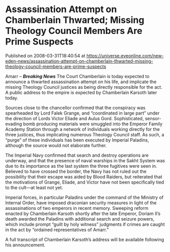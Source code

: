 # Assassination Attempt on Chamberlain Thwarted; Missing Theology Council Members Are Prime Suspects
Published on 2008-03-31T18:40:54 at https://universe.eveonline.com/new-eden-news/assassination-attempt-on-chamberlain-thwarted-missing-theology-council-members-are-prime-suspects

Amarr – ***Breaking News*** The Court Chamberlain is today expected to announce a thwarted assassination attempt on his life, and implicate the missing Theology Council justices as being directly responsible for the act. A public address to the empire is expected by Chamberlain Karsoth later today. 

Sources close to the chancellor confirmed that the conspiracy was spearheaded by Lord Falek Grange, and “coordinated in large part” under the direction of Lords Victor Eliade and Aulus Gord. Sophisticated, sensor-evading bomb producing materials were smuggled into the Emperor Family Academy Station through a network of individuals working directly for the three justices, thus implicating numerous Theology Council staff. As such, a “purge” of these individuals has been executed by Imperial Paladins, although the source would not elaborate further. 

The Imperial Navy confirmed that search and destroy operations are underway, and that the presence of naval warships in the Sakht System was due to its importance as the last system the three fugitives were seen in. Believed to have crossed the border, the Navy has not ruled out the possibility that their escape was aided by Blood Raiders, but reiterated that the motivations of Grange, Eliade, and Victor have not been specifically tied to the cult—at least not yet. 

Imperial forces, in particular Paladins under the command of the Ministry of Internal Order, have imposed draconian security measures in light of the assassinations of two emperors in recent memory. Sweeping reform enacted by Chamberlain Karsoth shortly after the late Emperor, Doriam II’s death awarded the Paladins with additional search and seizure powers, which include prompt “guilt by holy witness” judgments if crimes are caught in the act by “ordained representatives of Amarr.” 

A full transcript of Chamberlain Karsoth’s address will be available following his announcement.
